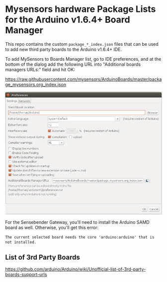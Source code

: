 # Mysensors hardware Package Lists for the Arduino v1.6.4+ Board Manager 

This repo contains the custom `package_*_index.json` files that can be used to add new
third party boards to the Arduino v1.6.4+ IDE.

To add MySensors to Boards Manager list, go to IDE preferences, and at the bottom of the dialog add the following URL into "Additional boards managers URLs:" field and hit OK:

https://raw.githubusercontent.com/mysensors/ArduinoBoards/master/package_mysensors.org_index.json

![Arduino preferences dialog](/screenshot/arduino-preferences-dialog.png?raw=true "Arduino preferences dialog")

For the Sensebender Gateway, you'll need to install the Arduino SAMD board as well. Otherwise, you'll get this error:
```
The current selected board needs the core 'arduino:arduino' that is not installed.
```

## List of 3rd Party Boards

https://github.com/arduino/Arduino/wiki/Unofficial-list-of-3rd-party-boards-support-urls
